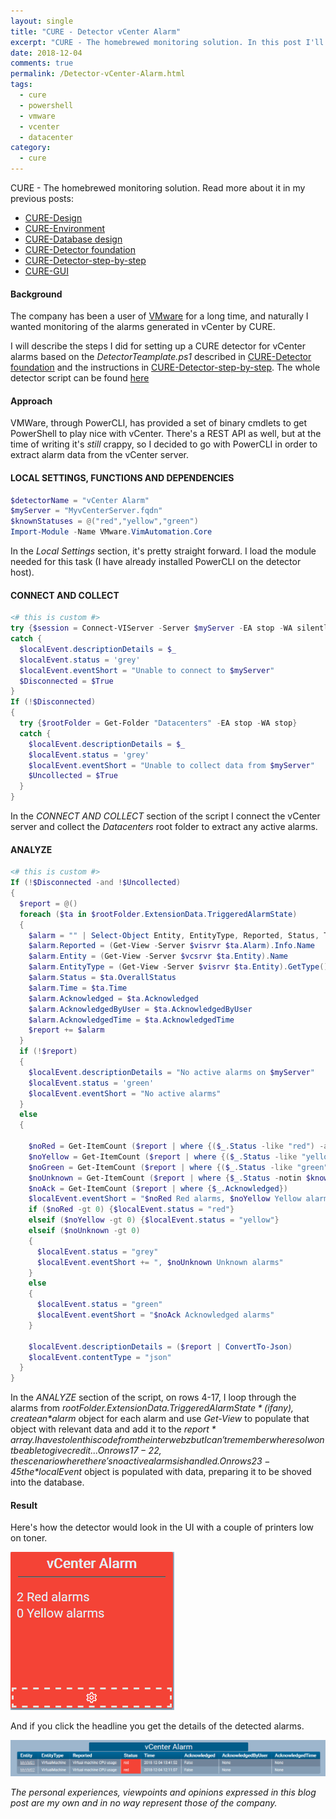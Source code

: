 ```yaml
---
layout: single
title: "CURE - Detector vCenter Alarm"
excerpt: "CURE - The homebrewed monitoring solution. In this post I'll describe the steps for setting up a detector monitoring alarm in VMware vCenter."
date: 2018-12-04
comments: true
permalink: /Detector-vCenter-Alarm.html
tags:
  - cure
  - powershell
  - vmware
  - vcenter
  - datacenter
category:
  - cure
---
```

CURE - The homebrewed monitoring solution. Read more about it in my previous posts:
- [CURE-Design](/CURE-Design.html)
- [CURE-Environment](/CURE-Environment.html)
- [CURE-Database design](/CURE-Database-design.html)
- [CURE-Detector foundation](/CURE-Detector-foundation.html)
- [CURE-Detector-step-by-step](/CURE-Detector-step-by-step.html)
- [CURE-GUI](/CURE-GUI.html)

#### Background
The company has been a user of [VMware](/VMWare.html) for a long time, and naturally I wanted monitoring of the alarms generated in vCenter by CURE.

I will describe the steps I did for setting up a CURE detector for vCenter alarms based on the *DetectorTeamplate.ps1* described in [CURE-Detector foundation](/CURE-Detector-foundation.html) and the instructions in [CURE-Detector-step-by-step](/CURE-Detector-step-by-step.html).
The whole detector script can be found [here](https://github.com/bofh-m3/CURE/blob/master/Detectors/vCenterAlarm.ps1)

#### Approach
VMWare, through PowerCLI, has provided a set of binary cmdlets to get PowerShell to play nice with vCenter. There's a REST API as well, but at the time of writing it's *still* crappy, so I decided to go with PowerCLI in order to extract alarm data from the vCenter server.


#### LOCAL SETTINGS, FUNCTIONS AND DEPENDENCIES
```powershell
$detectorName = "vCenter Alarm"
$myServer = "MyvCenterServer.fqdn"
$knownStatuses = @("red","yellow","green")
Import-Module -Name VMware.VimAutomation.Core
```
In the *Local Settings* section, it's pretty straight forward. I load the module needed for this task (I have already installed PowerCLI on the detector host).

#### CONNECT AND COLLECT
```powershell
<# this is custom #>
try {$session = Connect-VIServer -Server $myServer -EA stop -WA silentlycontinue}
catch {
  $localEvent.descriptionDetails = $_
  $localEvent.status = 'grey'
  $localEvent.eventShort = "Unable to connect to $myServer"
  $Disconnected = $True
}
If (!$Disconnected)
{
  try {$rootFolder = Get-Folder "Datacenters" -EA stop -WA stop}
  catch {
    $localEvent.descriptionDetails = $_
    $localEvent.status = 'grey'
    $localEvent.eventShort = "Unable to collect data from $myServer"
    $Uncollected = $True
  }
}
```
In the *CONNECT AND COLLECT* section of the script I connect the vCenter server and collect the *Datacenters* root folder to extract any active alarms.

#### ANALYZE
```powershell
<# this is custom #>
If (!$Disconnected -and !$Uncollected)
{
  $report = @()
  foreach ($ta in $rootFolder.ExtensionData.TriggeredAlarmState)
  {
    $alarm = "" | Select-Object Entity, EntityType, Reported, Status, Time, Acknowledged, AcknowledgedByUser, AcknowledgedTime
    $alarm.Reported = (Get-View -Server $visrvr $ta.Alarm).Info.Name
    $alarm.Entity = (Get-View -Server $vcsrvr $ta.Entity).Name
    $alarm.EntityType = (Get-View -Server $visrvr $ta.Entity).GetType().Name
    $alarm.Status = $ta.OverallStatus
    $alarm.Time = $ta.Time
    $alarm.Acknowledged = $ta.Acknowledged
    $alarm.AcknowledgedByUser = $ta.AcknowledgedByUser
    $alarm.AcknowledgedTime = $ta.AcknowledgedTime
    $report += $alarm
  }
  if (!$report)
  {
    $localEvent.descriptionDetails = "No active alarms on $myServer"
    $localEvent.status = 'green'
    $localEvent.eventShort = "No active alarms"
  }
  else 
  {

    $noRed = Get-ItemCount ($report | where {($_.Status -like "red") -and (!$_.Acknowledged)})
    $noYellow = Get-ItemCount ($report | where {($_.Status -like "yellow") -and (!$_.Acknowledged)})
    $noGreen = Get-ItemCount ($report | where {($_.Status -like "green")})
    $noUnknown = Get-ItemCount ($report | where {$_.Status -notin $knownStatuses})
    $noAck = Get-ItemCount ($report | where {$_.Acknowledged})
    $localEvent.eventShort = "$noRed Red alarms, $noYellow Yellow alarms"
    if ($noRed -gt 0) {$localEvent.status = "red"}
    elseif ($noYellow -gt 0) {$localEvent.status = "yellow"}
    elseif ($noUnknown -gt 0) 
    {
      $localEvent.status = "grey"
      $localEvent.eventShort += ", $noUnknown Unknown alarms"
    }
    else
    {
      $localEvent.status = "green"
      $localEvent.eventShort = "$noAck Acknowledged alarms"
    }

    $localEvent.descriptionDetails = ($report | ConvertTo-Json)
    $localEvent.contentType = "json"
  }
} 
```
In the *ANALYZE* section of the script, on rows 4-17, I loop through the alarms from *$rootFolder.ExtensionData.TriggeredAlarmState* (if any), create an *$alarm* object for each alarm and use *Get-View* to populate that object with relevant data and add it to the *$report* array. I have stolen this code from the interwebz but I can't remember where so I wont be able to give credit...
On rows 17-22, the scenario where there's no active alarms is handled.
On rows 23-45 the *$localEvent* object is populated with data, preparing it to be shoved into the database.

#### Result
Here's how the detector would look in the UI with a couple of printers low on toner.

![Detector vcenter alarm overview](/assets/images/detector-vcenter-alarm-overview.png)

And if you click the headline you get the details of the detected alarms.

![Detector vcenter alarm details](/assets/images/detector-vcenter-alarm-details.png)



*The personal experiences, viewpoints and opinions expressed in this blog post are my own and in no way represent those of the company.*
